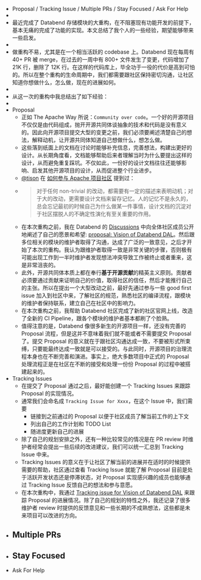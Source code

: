 - Proposal / Tracking Issue / Multiple PRs / Stay Focused / Ask For Help
-
- 最近完成了 Databend 存储模块的大重构，在不阻塞现有功能开发的前提下，基本无痛的完成了功能的实现。本文总结了我个人的一些经验，期望能够带来一些启发。
-
- 做重构不易，尤其是在一个相当活跃的 codebase 上。Databend 现在每周有 40+ PR 被 merge，在过去的一周中有 800+ 文件发生了变更，代码增加了 21K  行，删除了 12K 行。在这样的代码库上，毕全功于一役的代价是高到可怕的。所以在整个重构的生命周期中，我们都需要跟社区保持密切沟通，让社区知道你想做什么，怎么做，现在的进展如何。
-
- 从这一次的重构中我总结出了如下经验：
-
- Proposal
	- 正如 The Apache Way 所说：`Community over code`。一个好的开源项目不仅仅是由代码组成，抛开开源共同体谈抽象的技术和代码是没有意义的。因此向开源项目提交大型的变更之前，我们必须要阐述清楚自己的想法，解释动机，让开源共同体知道自己想做什么，想怎么做。
	- 这些落到纸面上的文档在讨论时能够补充信息，完善想法，构建出更好的设计。从长期角度看，文档能够帮助后来者理解当时为什么要提出这样的设计，从而避免重复踩坑。不仅如此，一份好的设计文档往往还能够影响、启发其他开源项目的设计，从而促进整个行业进步。
	- [@tison](https://github.com/tisonkun/) 在 [如何参与 Apache 项目社区](https://zhuanlan.zhihu.com/p/93334196) 提到过：
	- > 对于任何 non-trivial 的改动，都需要有一定的描述来表明动机；对于大的改动，更需要设计文档来留存记忆。人的记忆不是永久的，总会忘记最初的时候自己为什么做某一件事情，设计文档的沉淀对于社区摆脱人的不确定性演化有至关重要的作用。
	- 在本次重构之前，我在 Databend 的 [Discussions](https://github.com/datafuselabs/databend/discussions) 中向全体社区成员公开地阐述了自己的愿景和希望: [proposal: Vision of Databend DAL](https://github.com/datafuselabs/databend/discussions/3662)。然后跟多位相关的模块的维护者取得了沟通，达成了广泛的一致意见，之后才开始了本次的重构。我认为跟维护者取得一致是非常关键的步骤，否则极有可能出现工作到一半时维护者发现想法冲突导致工作被终止或者重来，这是非常沮丧的。
	- 此外，开源共同体本质上都在奉行**基于开源贡献**的精英主义原则。贡献者必须要通过贡献来证明自己的价值，取得社区的信任，然后才能推行自己的主张。所以在提出一个大型改动之前，最好先通过参与一些 good first issue 加入到社区中来，了解社区的规范，熟悉社区的编译流程，跟模块的维护者保持联系，建立自己在社区中的影响力。
	- 在本次重构之前，我帮助 Databend 社区完成了新的社区官网上线，改造了全新的 CI Pipeline，跟各个模块的维护者基本都刷了个脸熟。
	- 值得注意的是，Databend 像很多新生的开源项目一样，还没有完善的 Proposal 流程，但是这并不意味着我们就不能或者不需要提交 Proposal 了。提交 Proposal 的意义就在于跟社区沟通达成一致，不要被形式所束缚，只要能最终达成一致就是可以接受的。与此同时，开源项目的治理流程本身也在不断完善和演进。事实上，绝大多数项目中正式的 Proposal 处理流程正是在社区在不断的接受和处理一份份 Proposal 的过程中被搭建起来的。
- Tracking Issues
	- 在提交了 Proposal 通过之后，最好能创建一个 Tracking Issues 来跟踪 Proposal 的实现情况。
	- 通常我们会命名成 `Tracking Issue for Xxxx`，在这个 Issue 中，我们需要
		- 链接到之前通过的 Proposal 以便于社区成员了解当前工作的上下文
		- 列出自己的工作计划和 TODO List
		- 随进度更新自己的进展
	- 除了自己的规划安排之外，还有一种比较常见的情况是在 PR review 时维护者经常会提出一些后续的改进建议，我们可以统一汇总到 Tracking Issue 中来。
	- Tracking Issues 的意义在于让社区了解当前的进展并在适时的时候提供需要的帮助，社区通过查看 Tracking Issue 就能了解 Proposal 目前是处于活跃开发状态还是停滞状态，对 Proposal 实现感兴趣的成员也能够通过 Tracking Issue 反馈自己的想法和参与意愿。
	- 在本次重构中，我通过 [Tracking issue for Vision of Databend DAL](https://github.com/datafuselabs/databend/issues/3677) 来跟踪 Proposal 的进展情况。除了自己的规划的特性之外，我还记录了很多维护者 review 时提供的反馈意见和一些长期的不成熟想法，这些都是未来项目可以改进的方向。
- Multiple PRs
	-
- Stay Focused
	-
- Ask For Help